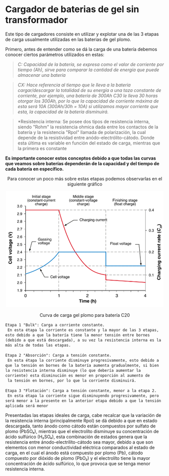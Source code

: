 # Cargador de baterias de gel sin transformador
Este tipo de cargadores consiste en utilizar y explotar una de las 3 etapas de carga usualmente utilizadas en las baterias de gel plomo.

   Primero, antes de entender como se dá la carga de una batería debemos conocer ciertos parámetros utilizados en estas:
   
>*C: Capacidad de la batería, se expresa como el valor de corriente por tiempo (Ah), sirve para comparar la cantidad de energía
          que puede almacenar una batería*

       
>*CX: Hace referencia al tiempo que le lleva a la bateria cargar/descargar la totalidad de su energía a una taza constante
             de corriente, por ejemplo, una batería de 300Ah C30 le lleva 30 horas otorgar los 300Ah, por lo que la capacidad 
             de corriente máxima de esta será 10A (300Ah/30h = 10A)
             si utilizamos mayor corriente que esta, la capacidad de la batería disminuirá.*



>*Resistencia interna: Se posee dos tipos de resistencia interna, siendo "Rohm" la resistencia ohmica dada entre los contactos
           de la batería y la resistencia "Rpol" llamada de polarización, la cual depende de la resistividad entre anódo-electrólito-cátodo.
           Donde esta última es variable en función del estado de carga, mientras que la primera es constante

       

**Es importante conocer estos conceptos debido a que todas las curvas que veamos sobre baterías dependerán de la capacidad y del tiempo de cada batería en específico.**
   
<div align="center">
  <p>Para conocer un poco más sobre estas etapas podemos observarlas en el siguiente gráfico</p>
        
</div>


<p align="center">
  <img src="https://github.com/AyrtonRe/Transformerless-battery-charger/blob/f4d6a19c4276a8062f505b1403d495276769aebb/Images/Shield-fig-3.jpg" alt="curvadecarga" width="500">
</p>
<div align="center">
  <p>Curva de carga gel plomo para batería C20</p>
</div>

    Etapa 1 "Bulk": Carga a corriente constante.
     En esta étapa la corriente es constante y la mayor de las 3 etapas, esto debido a que la batería tiene la menor tensión entre bornes (debido a que está descargada), a su vez la resistencia interna es la más alta de todas las etapas.

    Etapa 2 "Absorción": Carga a tensión constante.
     En esta étapa la corriente disminuye progresivamente, esto debido a que la tensión en bornes de la batería aumenta gradualmente, si bien la resistencia interna disminuye (lo que debería aumentar la corriente) esta disminución es menor en proporción al aumento de 
     la tensión en bornes, por lo que la corriente disminuirá.

    Etapa 3 "Flotación": Carga a tensión constante, menor a la etapa 2.
     En esta étapa la corriente sigue disminuyendo progresivamente, pero será menor a la presente en la anterior etapa debido a que la tensión aplicada será menor
     
Presentadas las etapas ideales de carga, cabe recalcar que la variación de la resistencia interna (principalmente Rpol) se dá debido a que en estado descargada, tanto ánodo como cátodo están compuestos por sulfato de plomo (PbSO₄), mientras que el electrolíto disminuye su concentración de ácido sulfúrico  (H₂SO₄), esta combinación de estados genera que la resistencia entre ánodo-electrilíto-cátodo sea mayor, debido a que son elementos con menor conductividad eléctrica comparados al estado de carga, en el cual el ánodo está compuesto por plomo (Pb), cátodo compuesto por dióxido de plomo (PbO₂) y el electrolíto tiene la mayor concentración de ácido sulfúrico, lo que provoca que se tenga menor resistencia interna.
